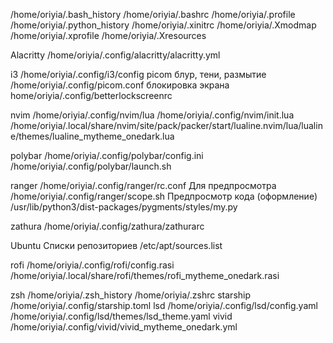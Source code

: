 /home/oriyia/.bash_history
/home/oriyia/.bashrc
/home/oriyia/.profile
/home/oriyia/.python_history
/home/oriyia/.xinitrc
/home/oriyia/.Xmodmap
/home/oriyia/.xprofile
/home/oriyia/.Xresources

Alacritty
/home/oriyia/.config/alacritty/alacritty.yml

i3
/home/oriyia/.config/i3/config
picom блур, тени, размытие
/home/oriyia/.config/picom.conf
блокировка экрана
home/oriyia/.config/betterlockscreenrc

nvim
/home/oriyia/.config/nvim/lua
/home/oriyia/.config/nvim/init.lua
/home/oriyia/.local/share/nvim/site/pack/packer/start/lualine.nvim/lua/lualine/themes/lualine_mytheme_onedark.lua

polybar
/home/oriyia/.config/polybar/config.ini
/home/oriyia/.config/polybar/launch.sh

ranger
/home/oriyia/.config/ranger/rc.conf
Для предпросмотра
/home/oriyia/.config/ranger/scope.sh
Предпросмотр кода (оформление)
/usr/lib/python3/dist-packages/pygments/styles/my.py

zathura
/home/oriyia/.config/zathura/zathurarc

Ubuntu
Списки репозиториев
/etc/apt/sources.list

rofi
/home/oriyia/.config/rofi/config.rasi
/home/oriyia/.local/share/rofi/themes/rofi_mytheme_onedark.rasi

zsh
/home/oriyia/.zsh_history
/home/oriyia/.zshrc
starship
/home/oriyia/.config/starship.toml
lsd
/home/oriyia/.config/lsd/config.yaml
/home/oriyia/.config/lsd/themes/lsd_theme.yaml
vivid
/home/oriyia/.config/vivid/vivid_mytheme_onedark.yml
